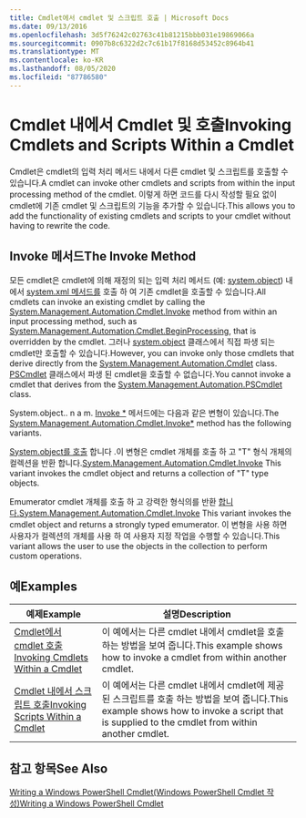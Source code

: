 ```yaml
---
title: Cmdlet에서 cmdlet 및 스크립트 호출 | Microsoft Docs
ms.date: 09/13/2016
ms.openlocfilehash: 3d5f76242c02763c41b81215bbb031e19869066a
ms.sourcegitcommit: 0907b8c6322d2c7c61b17f8168d53452c8964b41
ms.translationtype: MT
ms.contentlocale: ko-KR
ms.lasthandoff: 08/05/2020
ms.locfileid: "87786580"
---
```

# <a name="invoking-cmdlets-and-scripts-within-a-cmdlet"></a><span data-ttu-id="29ef7-102">Cmdlet 내에서 Cmdlet 및 호출</span><span class="sxs-lookup"><span data-stu-id="29ef7-102">Invoking Cmdlets and Scripts Within a Cmdlet</span></span>

<span data-ttu-id="29ef7-103">Cmdlet은 cmdlet의 입력 처리 메서드 내에서 다른 cmdlet 및 스크립트를 호출할 수 있습니다.</span><span class="sxs-lookup"><span data-stu-id="29ef7-103">A cmdlet can invoke other cmdlets and scripts from within the input processing method of the cmdlet.</span></span> <span data-ttu-id="29ef7-104">이렇게 하면 코드를 다시 작성할 필요 없이 cmdlet에 기존 cmdlet 및 스크립트의 기능을 추가할 수 있습니다.</span><span class="sxs-lookup"><span data-stu-id="29ef7-104">This allows you to add the functionality of existing cmdlets and scripts to your cmdlet without having to rewrite the code.</span></span>

## <a name="the-invoke-method"></a><span data-ttu-id="29ef7-105">Invoke 메서드</span><span class="sxs-lookup"><span data-stu-id="29ef7-105">The Invoke Method</span></span>

<span data-ttu-id="29ef7-106">모든 cmdlet은 cmdlet에 의해 재정의 되는 입력 처리 메서드 (예: [system.object](/dotnet/api/System.Management.Automation.Cmdlet.BeginProcessing)) 내에서 [system.xml 메서드를](/dotnet/api/System.Management.Automation.Cmdlet.Invoke) 호출 하 여 기존 cmdlet을 호출할 수 있습니다.</span><span class="sxs-lookup"><span data-stu-id="29ef7-106">All cmdlets can invoke an existing cmdlet by calling the [System.Management.Automation.Cmdlet.Invoke](/dotnet/api/System.Management.Automation.Cmdlet.Invoke) method from within an input processing method, such as [System.Management.Automation.Cmdlet.BeginProcessing](/dotnet/api/System.Management.Automation.Cmdlet.BeginProcessing), that is overridden by the cmdlet.</span></span> <span data-ttu-id="29ef7-107">그러나 [system.object](/dotnet/api/System.Management.Automation.Cmdlet) 클래스에서 직접 파생 되는 cmdlet만 호출할 수 있습니다.</span><span class="sxs-lookup"><span data-stu-id="29ef7-107">However, you can invoke only those cmdlets that derive directly from the [System.Management.Automation.Cmdlet](/dotnet/api/System.Management.Automation.Cmdlet) class.</span></span> <span data-ttu-id="29ef7-108">[PSCmdlet](/dotnet/api/System.Management.Automation.PSCmdlet) 클래스에서 파생 된 cmdlet을 호출할 수 없습니다.</span><span class="sxs-lookup"><span data-stu-id="29ef7-108">You cannot invoke a cmdlet that derives from the [System.Management.Automation.PSCmdlet](/dotnet/api/System.Management.Automation.PSCmdlet) class.</span></span>

<span data-ttu-id="29ef7-109">System.object.. n a m. [Invoke \*](/dotnet/api/System.Management.Automation.Cmdlet.Invoke) 메서드에는 다음과 같은 변형이 있습니다.</span><span class="sxs-lookup"><span data-stu-id="29ef7-109">The [System.Management.Automation.Cmdlet.Invoke\*](/dotnet/api/System.Management.Automation.Cmdlet.Invoke) method has the following variants.</span></span>

<span data-ttu-id="29ef7-110">[System.object를 호출](/dotnet/api/System.Management.Automation.Cmdlet.Invoke) 합니다 .이 변형은 cmdlet 개체를 호출 하 고 "T" 형식 개체의 컬렉션을 반환 합니다.</span><span class="sxs-lookup"><span data-stu-id="29ef7-110">[System.Management.Automation.Cmdlet.Invoke](/dotnet/api/System.Management.Automation.Cmdlet.Invoke) This variant invokes the cmdlet object and returns a collection of "T" type objects.</span></span>

<span data-ttu-id="29ef7-111">Emumerator cmdlet 개체를 호출 하 고 강력한 형식의를 반환 [합니다.](/dotnet/api/System.Management.Automation.Cmdlet.Invoke)</span><span class="sxs-lookup"><span data-stu-id="29ef7-111">[System.Management.Automation.Cmdlet.Invoke](/dotnet/api/System.Management.Automation.Cmdlet.Invoke) This variant invokes the cmdlet object and returns a strongly typed emumerator.</span></span> <span data-ttu-id="29ef7-112">이 변형을 사용 하면 사용자가 컬렉션의 개체를 사용 하 여 사용자 지정 작업을 수행할 수 있습니다.</span><span class="sxs-lookup"><span data-stu-id="29ef7-112">This variant allows the user to use the objects in the collection to perform custom operations.</span></span>

## <a name="examples"></a><span data-ttu-id="29ef7-113">예</span><span class="sxs-lookup"><span data-stu-id="29ef7-113">Examples</span></span>

|<span data-ttu-id="29ef7-114">예제</span><span class="sxs-lookup"><span data-stu-id="29ef7-114">Example</span></span>|<span data-ttu-id="29ef7-115">설명</span><span class="sxs-lookup"><span data-stu-id="29ef7-115">Description</span></span>|
|-------------|-----------------|
|[<span data-ttu-id="29ef7-116">Cmdlet에서 cmdlet 호출</span><span class="sxs-lookup"><span data-stu-id="29ef7-116">Invoking Cmdlets Within a Cmdlet</span></span>](./how-to-invoke-a-cmdlet-from-within-a-cmdlet.md)|<span data-ttu-id="29ef7-117">이 예에서는 다른 cmdlet 내에서 cmdlet을 호출 하는 방법을 보여 줍니다.</span><span class="sxs-lookup"><span data-stu-id="29ef7-117">This example shows how to invoke a cmdlet from within another cmdlet.</span></span>|
|[<span data-ttu-id="29ef7-118">Cmdlet 내에서 스크립트 호출</span><span class="sxs-lookup"><span data-stu-id="29ef7-118">Invoking Scripts Within a Cmdlet</span></span>](./how-to-invoke-scripts-within-a-cmdlet.md)|<span data-ttu-id="29ef7-119">이 예에서는 다른 cmdlet 내에서 cmdlet에 제공 된 스크립트를 호출 하는 방법을 보여 줍니다.</span><span class="sxs-lookup"><span data-stu-id="29ef7-119">This example shows how to invoke a script that is supplied to the cmdlet from within another cmdlet.</span></span>|

## <a name="see-also"></a><span data-ttu-id="29ef7-120">참고 항목</span><span class="sxs-lookup"><span data-stu-id="29ef7-120">See Also</span></span>

[<span data-ttu-id="29ef7-121">Writing a Windows PowerShell Cmdlet(Windows PowerShell Cmdlet 작성)</span><span class="sxs-lookup"><span data-stu-id="29ef7-121">Writing a Windows PowerShell Cmdlet</span></span>](./writing-a-windows-powershell-cmdlet.md)
